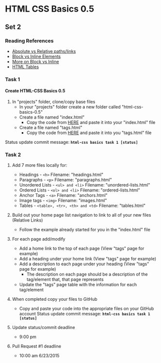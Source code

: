 # HTML CSS Basics 0.5

## Set 2

### Reading References
- <a href="http://www.coffeecup.com/help/articles/absolute-vs-relative-pathslinks/" target="_blank">Absolute vs Relative paths/links</a>
- <a href="http://www.impressivewebs.com/difference-block-inline-css/" target="_blank">Block vs Inline Elements</a>
- <a href="http://www.w3schools.com/html/html_blocks.asp">More on Block vs Inline</a>
- <a href="http://www.w3schools.com/html/html_tables.asp">HTML Tables</a>

### Task 1
#### Create HTML-CSS Basics 0.5
1. In "projects" folder, clone/copy base files
	- In your "projects" folder create a new folder called "html-css-basics-0.5"
	- Create a file named "index.html"
		- Copy the code from <a href="https://github.com/Learning-Fuze/Prep-Work/blob/scbowler/week1/html-css-basics-0.5/index.html" target="_blank">HERE</a> and paste it into your "index.html" file
	- Create a file named "tags.html"
		- Copy the code from <a href="https://github.com/Learning-Fuze/Prep-Work/blob/scbowler/week1/html-css-basics-0.5/tags.html" target="_blank">HERE</a> and paste it into you "tags.html" file

Status update commit message: __`html-css basics task 1 [status]`__

### Task 2

1. Add 7 more files locally for:
	- Headings - `<h>` Filename: "headings.html"
	- Paragraphs - `<p>` Filename: "paragraphs.html"
	- Unordered Lists - `<ul> and <li>` Filename: "unordered-lists.html"
	- Ordered Lists - `<ol> and <li>` Filename: "ordered-lists.html"
	- Anchor Tags - `<a>` Filename: "anchors.html"
	- Image tags - `<img>` Filename: "images.html"
	- Tables - `<table>, <tr>, <th> and <td>` Filename: "tables.html"
2. Build out your home page list navigation to link to all of your new files (Relative Links)
	- Follow the example already started for you in the "index.html" file
3. For each page add/modify
	- Add a home link to the top of each page (View "tags" page for example)
	- Add a heading under your home link (View "tags" page for example)
	- Add a description to each page under your heading (View "tags" page for example)
		- The description on each page should be a description of the tag/element that, that page represents
	- Update the "tags" page table with the information for each tag/element
4. When completed copy your files to GitHub
	- Copy and paste your code into the appropriate files on your GitHub account
Status update commit message: __`html-css basics task 1 [status]`__

1. Update status/commit deadline
	- 9:00 pm
2. Pull Request #1 deadline
	- 10:00 am 6/23/2015
